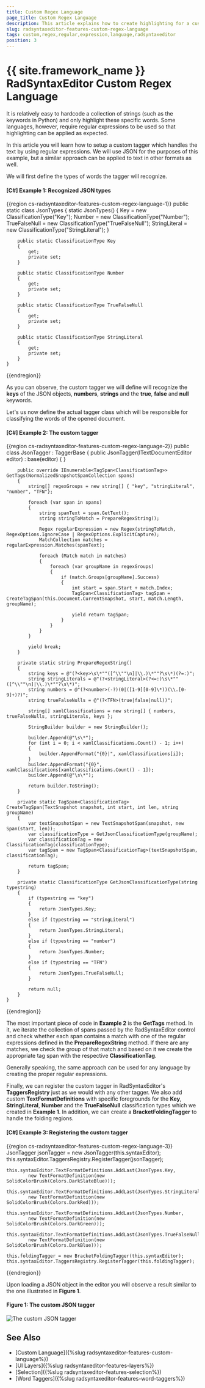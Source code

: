 ```yaml
---
title: Custom Regex Language
page_title: Custom Regex Language
description: This article explains how to create highlighting for a custom language which uses regular expressions with the RadSyntaxEditor control.
slug: radsyntaxeditor-features-custom-regex-language
tags: custom,regex,regular,expression,language,radsyntaxeditor
position: 3
---
```


# {{ site.framework_name }} RadSyntaxEditor Custom Regex Language

It is relatively easy to hardcode a collection of strings (such as the keywords in Python) and only highlight these specific words. Some languages, however, require regular expressions to be used so that highlighting can be applied as expected.

In this article you will learn how to setup a custom tagger which handles the text by using regular expressions. We will use JSON for the purposes of this example, but a similar approach can be applied to text in other formats as well.

We will first define the types of words the tagger will recognize.

#### __[C#] Example 1: Recognized JSON types__
{{region cs-radsyntaxeditor-features-custom-regex-language-1}}
    public static class JsonTypes
    {
        static JsonTypes()
        {
            Key = new ClassificationType("Key");
            Number = new ClassificationType("Number");
            TrueFalseNull = new ClassificationType("TrueFalseNull");
            StringLiteral = new ClassificationType("StringLiteral");
        }

        public static ClassificationType Key
        {
            get;
            private set;
        }

        public static ClassificationType Number
        {
            get;
            private set;
        }

        public static ClassificationType TrueFalseNull
        {
            get;
            private set;
        }

        public static ClassificationType StringLiteral
        {
            get;
            private set;
        }
    }
{{endregion}}

As you can observe, the custom tagger we will define will recognize the **keys** of the JSON objects, **numbers**, **strings** and the **true**, **false** and **null** keywords.

Let's us now define the actual tagger class which will be responsible for classifying the words of the opened document.

#### __[C#] Example 2: The custom tagger__
{{region cs-radsyntaxeditor-features-custom-regex-language-2}}
    public class JsonTagger : TaggerBase<ClassificationTag>
    {
        public JsonTagger(ITextDocumentEditor editor)
            : base(editor)
        {
        }

        public override IEnumerable<TagSpan<ClassificationTag>> GetTags(NormalizedSnapshotSpanCollection spans)
        {
            string[] regexGroups = new string[] { "key", "stringLiteral", "number", "TFN"};

            foreach (var span in spans)
            {
                string spanText = span.GetText();
                string stringToMatch = PrepareRegexString();

                Regex regularExpression = new Regex(stringToMatch, RegexOptions.IgnoreCase | RegexOptions.ExplicitCapture);
                MatchCollection matches = regularExpression.Matches(spanText);

                foreach (Match match in matches)
                {
                    foreach (var groupName in regexGroups)
                    {
                        if (match.Groups[groupName].Success)
                        {
                            int start = span.Start + match.Index;
                            TagSpan<ClassificationTag> tagSpan = CreateTagSpan(this.Document.CurrentSnapshot, start, match.Length, groupName);

                            yield return tagSpan;
                        }
                    }
                }
            }

            yield break;
        }

        private static string PrepareRegexString()
        {
            string keys = @"(?<key>\s\*""([^\\""\n]|\\.)\*""?\s\*)(?=:)";
            string stringLiterals = @"(?<stringLiteral>(?<=:)\s\*""([^\\""\n]|\\.)\*""?\s\*)";
            string numbers = @"(?<number>(-?)(0|([1-9][0-9]\*))(\\.[0-9]+)?)";
            string trueFalseNulls = @"(?<TFN>(true|false|null))";

            string[] xamlClassifications = new string[] { numbers, trueFalseNulls, stringLiterals, keys };

            StringBuilder builder = new StringBuilder();

            builder.Append(@"\s\*");
            for (int i = 0; i < xamlClassifications.Count() - 1; i++)
            {
                builder.AppendFormat("{0}|", xamlClassifications[i]);
            }
            builder.AppendFormat("{0}", xamlClassifications[xamlClassifications.Count() - 1]);
            builder.Append(@"\s\*");

            return builder.ToString();
        }

        private static TagSpan<ClassificationTag> CreateTagSpan(TextSnapshot snapshot, int start, int len, string groupName)
        {
            var textSnapshotSpan = new TextSnapshotSpan(snapshot, new Span(start, len));
            var classificationType = GetJsonClassificationType(groupName);
            var classificationTag = new ClassificationTag(classificationType);
            var tagSpan = new TagSpan<ClassificationTag>(textSnapshotSpan, classificationTag);

            return tagSpan;
        }

        private static ClassificationType GetJsonClassificationType(string typestring)
        {
            if (typestring == "key")
            {
                return JsonTypes.Key;
            }
            else if (typestring == "stringLiteral")
            {
                return JsonTypes.StringLiteral;
            }
            else if (typestring == "number")
            {
                return JsonTypes.Number;
            }
            else if (typestring == "TFN")
            {
                return JsonTypes.TrueFalseNull;
            }

            return null;
        }
    }
{{endregion}}

The most important piece of code in **Example 2** is the **GetTags** method. In it, we iterate the collection of spans passed by the RadSyntaxEditor control and check whether each span contains a match with one of the regular expressions defined in the **PrepareRegexString** method. If there are any matches, we check the group of that match and based on it we create the appropriate tag span with the respective **ClassificationTag**.

Generally speaking, the same approach can be used for any language by creating the proper regular expressions.

Finally, we can register the custom tagger in RadSyntaxEditor's **TaggersRegistry** just as we would with any other tagger. We also add custom **TextFormatDefinitions** with specific foregrounds for the **Key**, **StringLiteral**, **Number** and the **TrueFalseNull** classification types which we created in **Example 1**. In addition, we can create a **BracketFoldingTagger** to handle the folding regions.

#### __[C#] Example 3: Registering the custom tagger__
{{region cs-radsyntaxeditor-features-custom-regex-language-3}}
    JsonTagger jsonTagger = new JsonTagger(this.syntaxEditor);
    this.syntaxEditor.TaggersRegistry.RegisterTagger(jsonTagger);

    this.syntaxEditor.TextFormatDefinitions.AddLast(JsonTypes.Key, 
            new TextFormatDefinition(new SolidColorBrush(Colors.DarkSlateBlue)));

    this.syntaxEditor.TextFormatDefinitions.AddLast(JsonTypes.StringLiteral,
            new TextFormatDefinition(new SolidColorBrush(Colors.DarkRed)));

    this.syntaxEditor.TextFormatDefinitions.AddLast(JsonTypes.Number,
            new TextFormatDefinition(new SolidColorBrush(Colors.DarkGreen)));

    this.syntaxEditor.TextFormatDefinitions.AddLast(JsonTypes.TrueFalseNull,
            new TextFormatDefinition(new SolidColorBrush(Colors.DarkBlue)));
            
    this.foldingTagger = new BracketFoldingTagger(this.syntaxEditor);
    this.syntaxEditor.TaggersRegistry.RegisterTagger(this.foldingTagger);
{{endregion}}

Upon loading a JSON object in the editor you will observe a result similar to the one illustrated in **Figure 1**.

#### Figure 1: The custom JSON tagger
![The custom JSON tagger](images/syntaxeditor-taggers-custom-regex-language.png)

## See Also

* [Custom Language]({%slug radsyntaxeditor-features-custom-language%})
* [UI Layers]({%slug radsyntaxeditor-features-layers%})
* [Selection]({%slug radsyntaxeditor-features-selection%})
* [Word Taggers]({%slug radsyntaxeditor-features-word-taggers%})
